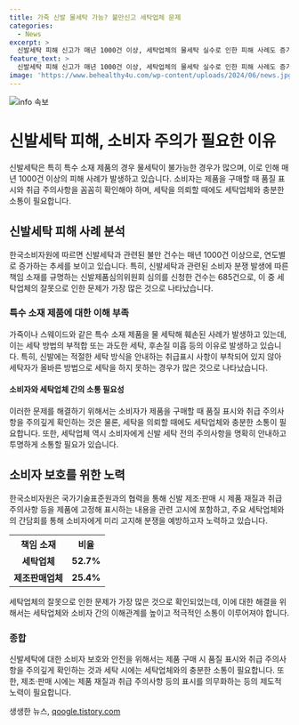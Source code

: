 ```yaml
---
title: 가죽 신발 물세탁 가능? 불만신고 세탁업체 문제
categories:
  - News
excerpt: >
  신발세탁 피해 신고가 매년 1000건 이상, 세탁업체의 물세탁 실수로 인한 피해 사례도 증가. 특히 가죽이나 스웨이드 제품을 물세탁하면 훼손 가능성 ↑. 소비자원은 제품에 취급 주의사항 표시 의무화하고, 세탁업체에도 사전 안내 강화 등 예방 조치 촉구 중. 소비자들도 제품 구입 시 주의사항 확인하고 세탁 시 업체와 상의할 것을 당부. (150자)
feature_text: >
  신발세탁 피해 신고가 매년 1000건 이상, 세탁업체의 물세탁 실수로 인한 피해 사례도 증가. 특히 가죽이나 스웨이드 제품을 물세탁하면 훼손 가능성 ↑. 소비자원은 제품에 취급 주의사항 표시 의무화하고, 세탁업체에도 사전 안내 강화 등 예방 조치 촉구 중. 소비자들도 제품 구입 시 주의사항 확인하고 세탁 시 업체와 상의할 것을 당부. (150자)
image: 'https://www.behealthy4u.com/wp-content/uploads/2024/06/news.jpg'
---
```


<p><img src="https://www.behealthy4u.com/wp-content/uploads/2024/06/news.jpg" alt="info 속보" /></p>

<h1>신발세탁 피해, 소비자 주의가 필요한 이유</h1>

<p data-ke-size="size16">신발세탁은 특히 특수 소재 제품의 경우 물세탁이 불가능한 경우가 많으며, 이로 인해 매년 1000건 이상의 피해 사례가 발생하고 있습니다. 소비자는 제품을 구매할 때 품질 표시와 취급 주의사항을 꼼꼼히 확인해야 하며, 세탁을 의뢰할 때에도 세탁업체와 충분한 소통이 필요합니다.</p>

<h2>신발세탁 피해 사례 분석</h2>

<p data-ke-size="size16">한국소비자원에 따르면 신발세탁과 관련된 불만 건수는 매년 1000건 이상으로, 연도별로 증가하는 추세를 보이고 있습니다. 특히, 신발세탁과 관련된 소비자 분쟁 발생에 따른 책임 소재를 규명하는 신발제품심의위원회 심의를 신청한 건수는 685건으로, 이 중 세탁업체의 잘못으로 인한 문제가 가장 많은 것으로 나타났습니다.</p>

<h3>특수 소재 제품에 대한 이해 부족</h3>

<p data-ke-size="size16">가죽이나 스웨이드와 같은 특수 소재 제품을 물 세탁해 훼손된 사례가 발생하고 있는데, 이는 세탁 방법의 부적합 또는 과도한 세탁, 후손질 미흡 등의 이유로 발생하고 있습니다. 특히, 신발에는 적절한 세탁 방식을 안내하는 취급표시 사항이 부착되어 있지 않아 세탁자가 올바른 방법으로 세탁을 하지 못하는 경우가 많은 것으로 나타났습니다.</p>

<h4>소비자와 세탁업체 간의 소통 필요성</h4>

<p data-ke-size="size16">이러한 문제를 해결하기 위해서는 소비자가 제품을 구매할 때 품질 표시와 취급 주의사항을 주의깊게 확인하는 것은 물론, 세탁을 의뢰할 때에도 세탁업체와 충분한 소통이 필요합니다. 또한, 세탁업체 역시 소비자에게 신발 세탁 전의 주의사항을 명확히 안내하고 투명하게 소통할 필요가 있습니다.</p>

<h2>소비자 보호를 위한 노력</h2>

<p data-ke-size="size16">한국소비자원은 국가기술표준원과의 협력을 통해 신발 제조·판매 시 제품 재질과 취급 주의사항 등을 제품에 고정해 표시하는 내용을 관련 고시에 포함하고, 주요 세탁업체와의 간담회를 통해 소비자에게 미리 고지해 분쟁을 예방하고자 노력하고 있습니다.</p>

<table>
    <tr>
        <th>책임 소재</th>
        <th>비율</th> 
    </tr>
    <tr>
        <td style="text-align: center; height: 17px;"><b>세탁업체</b></td>
        <td style="text-align: center; height: 17px;"><b>52.7%</b></td>
    </tr>
    <tr>
        <td style="text-align: center; height: 17px;"><b>제조판매업체</b></td>
        <td style="text-align: center; height: 17px;"><b>25.4%</b></td>
    </tr>
</table>

<p data-ke-size="size16">세탁업체의 잘못으로 인한 문제가 가장 많은 것으로 확인되었는데, 이에 대한 해결을 위해서는 세탁업체와 소비자 간의 이해관계를 높이고 적극적인 소통이 이루어져야 합니다.</p>

<h3>종합</h3>

<p data-ke-size="size16">신발세탁에 대한 소비자 보호와 안전을 위해서는 제품 구매 시 품질 표시와 취급 주의사항을 주의깊게 확인하는 것과 세탁 시에는 세탁업체와의 충분한 소통이 필요합니다. 또한, 제조·판매 시에는 제품 재질과 취급 주의사항 등의 표시를 의무화하는 등의 제도적 노력이 필요합니다.</p>
생생한 뉴스, <a href="https://qoogle.tistory.com" rel="dofollow">qoogle.tistory.com</a>


